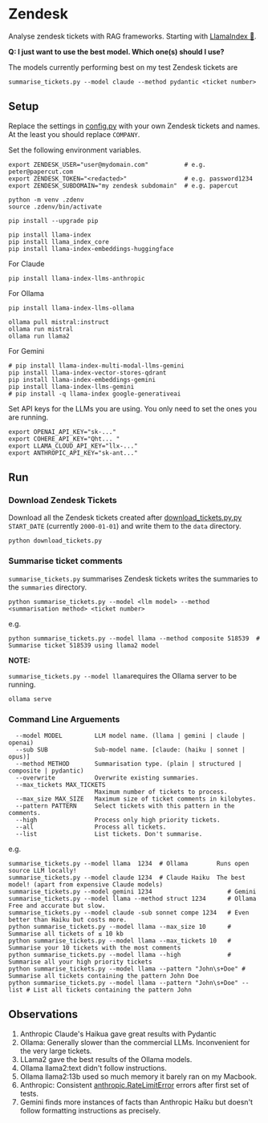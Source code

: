 # Zendesk
Analyse zendesk tickets with RAG frameworks.
Starting with [LlamaIndex 🦙](https://www.llamaindex.ai/).

**Q: I just want to use the best model. Which one(s) should I use?**

The models currently performing best on my test Zendesk tickets are

```
summarise_tickets.py --model claude --method pydantic <ticket number>
```

## Setup

Replace the settings in [config.py](config.py) with your own Zendesk tickets and names. At the least
you should replace `COMPANY`.

Set the following environment variables.
```
export ZENDESK_USER="user@mydomain.com"          # e.g. peter@papercut.com
export ZENDESK_TOKEN="<redacted>"                # e.g. password1234
export ZENDESK_SUBDOMAIN="my zendesk subdomain"  # e.g. papercut

python -m venv .zdenv
source .zdenv/bin/activate

pip install --upgrade pip

pip install llama-index
pip install llama_index_core
pip install llama-index-embeddings-huggingface
```

For Claude

```
pip install llama-index-llms-anthropic
```

For Ollama

```
pip install llama-index-llms-ollama

ollama pull mistral:instruct
ollama run mistral
ollama run llama2
```

For Gemini

```
# pip install llama-index-multi-modal-llms-gemini
pip install llama-index-vector-stores-qdrant
pip install llama-index-embeddings-gemini
pip install llama-index-llms-gemini
# pip install -q llama-index google-generativeai
```

Set API keys for the LLMs you are using. You only need to set the ones you are running.
```
export OPENAI_API_KEY="sk-..."
export COHERE_API_KEY="Qht... "
export LLAMA_CLOUD_API_KEY="llx-..."
export ANTHROPIC_API_KEY="sk-ant..."
```

## Run

### Download Zendesk Tickets

Download all the Zendesk tickets created after [download_tickets.py.py](download_tickets.py.py)
`START_DATE` (currently `2000-01-01`) and write them to the `data` directory.

```
python download_tickets.py
```

### Summarise ticket comments

`summarise_tickets.py` summarises Zendesk tickets writes the summaries to the `summaries`
directory.

```
python summarise_tickets.py --model <llm model> --method <summarisation method> <ticket number>
```

e.g.

```
python summarise_tickets.py --model llama --method composite 518539  # Summarise ticket 518539 using llama2 model
```

**NOTE:**

`summarise_tickets.py --model llama`requires the Ollama server to be running.
```
ollama serve
```

### Command Line Arguements
```
  --model MODEL         LLM model name. (llama | gemini | claude | openai)
  --sub SUB             Sub-model name. [claude: (haiku | sonnet | opus)]
  --method METHOD       Summarisation type. (plain | structured | composite | pydantic)
  --overwrite           Overwrite existing summaries.
  --max_tickets MAX_TICKETS
                        Maximum number of tickets to process.
  --max_size MAX_SIZE   Maximum size of ticket comments in kilobytes.
  --pattern PATTERN     Select tickets with this pattern in the comments.
  --high                Process only high priority tickets.
  --all                 Process all tickets.
  --list                List tickets. Don't summarise.
```


e.g.
```
summarise_tickets.py --model llama  1234  # Ollama        Runs open source LLM locally!
summarise_tickets.py --model claude 1234  # Claude Haiku  The best model! (apart from expensive Claude models)
summarise_tickets.py --model gemini 1234                     # Gemini
summarise_tickets.py --model llama --method struct 1234      # Ollama Free and accurate but slow.
summarise_tickets.py --model claude -sub sonnet compe 1234   # Even better than Haiku but costs more.
python summarise_tickets.py --model llama --max_size 10      # Summarise all tickets of ≤ 10 kb
python summarise_tickets.py --model llama --max_tickets 10   # Summarise your 10 tickets with the most comments
python summarise_tickets.py --model llama --high             # Summarise all your high priority tickets
python summarise_tickets.py --model llama --pattern "John\s+Doe" # Summarise all tickets containing the pattern John Doe
python summarise_tickets.py --model llama --pattern "John\s+Doe" --list # List all tickets containing the pattern John
```


## Observations

1. Anthropic Claude's Haikua gave great results with Pydantic
1. Ollama: Generally slower than the commercial LLMs. Inconvenient for the very large tickets.
1. LLama2 gave the best results of the Ollama models.
1. Ollama llama2:text didn't follow instructions.
1. Ollama llama2:13b used so much memory it barely ran on my Macbook.
1. Anthropic: Consistent [anthropic.RateLimitError](claude.png) errors after first set of tests.
1. Gemini finds more instances of facts than Anthropic Haiku but doesn't follow formatting
instructions as precisely.
